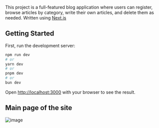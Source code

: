 This project is a full-featured blog application where users can register, browse articles by category, write their own articles, and delete them as needed. Written using [Next.js](https://nextjs.org/)

## Getting Started

First, run the development server:

```bash
npm run dev
# or
yarn dev
# or
pnpm dev
# or
bun dev
```

Open [http://localhost:3000](http://localhost:3000) with your browser to see the result.

## Main page of the site
![image](https://github.com/KrvMarina/OpenMind/assets/142495792/fcb41ac3-ec19-4f80-9e92-35d62dab4777)

